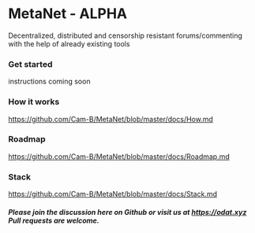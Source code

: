 # MetaNet - ALPHA

Decentralized, distributed and censorship resistant forums/commenting with the help of already existing tools

### Get started

instructions coming soon


### How it works
https://github.com/Cam-B/MetaNet/blob/master/docs/How.md

### Roadmap
https://github.com/Cam-B/MetaNet/blob/master/docs/Roadmap.md

### Stack
https://github.com/Cam-B/MetaNet/blob/master/docs/Stack.md


##### Please join the discussion here on Github or visit us at https://odat.xyz Pull requests are welcome.






